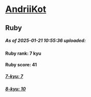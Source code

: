# [AndriiKot](https://www.codewars.com/users/AndriiKot) 
## Ruby

##### As of 2025-01-21 10:55:36 uploaded:

#### Ruby rank: 7 kyu

#### Ruby score: 41

##### [7-kyu: 7](https://github.com/AndriiKot/Ruby__CodeWars/tree/main/kyu-7)

##### [8-kyu: 10](https://github.com/AndriiKot/Ruby__CodeWars/tree/main/kyu-8)

